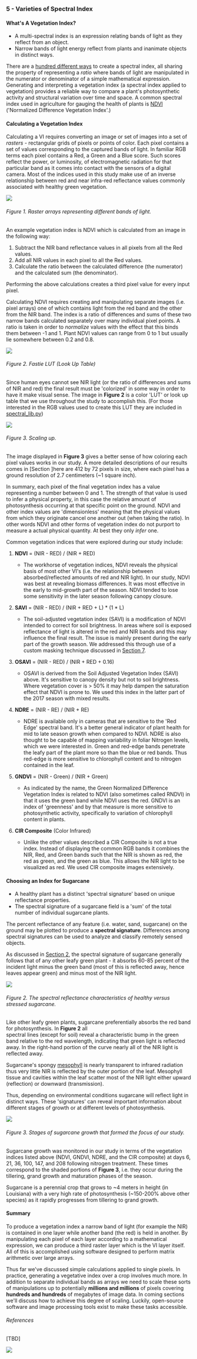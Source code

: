 ### 5 - Varieties of Spectral Index

#### What's A Vegetation Index?

* A multi-spectral index is an expression relating bands of light as they reflect from an object.
* Narrow bands of light energy reflect from plants and inanimate objects in distinct ways.

There are a [hundred different ways](https://www.indexdatabase.de/db/i.php) to create a spectral index, all sharing the 
property of representing a *ratio* where bands of light are manipulated in the numerator or denominator of a simple mathematical 
expression. Generating and interpreting a vegetation index (a spectral index applied to vegetation) provides 
a reliable way to compare a plant's photosynthetic activity and structural variation over time and space. A 
common spectral index used in agriculture for gauging the health of plants is 
[NDVI](https://en.wikipedia.org/wiki/Normalized_difference_vegetation_index) ('Normalized Difference Vegetation Index'.) 

 
#### Calculating a Vegetation Index

Calculating a VI requires converting an image or set of images into a set of  *rasters* - rectangular grids of pixels or 
points of color. Each pixel contains a set of values corresponding to the captured bands of light. In familiar RGB 
terms each pixel contains a Red, a Green and a Blue score. Such scores reflect the power, or luminosity, of electromagnetic 
radiation for that particular band as it comes into contact with the sensors of a digital camera. Most of the indices 
used in this study make use of an inverse relationship between red and near infra-red reflectance values commonly associated 
with healthy green vegetation. 

![](img/rasterbands.gif)
###### Figure 1. Raster arrays representing different bands of light.  

An example vegetation index is NDVI which is calculated from an image in the following way: 
1. Subtract the NIR band reflectance values in all pixels from all the Red values. 
2. Add all NIR values in each pixel to all the Red values.
3. Calculate the ratio between the calculated difference (the numerator) and the calculated sum (the denominator). 

Performing the above calculations creates a third pixel value for every input pixel. 

Calculating NDVI requires creating and manipulating separate images (i.e. pixel arrays) one of which contains light 
from the red band and the other from the NIR band. The index is a ratio of differences and sums of these two narrow bands 
calculated separately over many individual pixel points. A ratio is taken in order to _normalize_ values with the effect 
that this binds them between -1 and 1. Plant NDVI values can range from 0 to 1 but usually lie somewhere between 0.2 and 0.8. 

![](img/lut_ndvi_fastie.png) 
###### Figure 2. Fastie LUT (Look Up Table)

Since human eyes cannot see NIR light (or the ratio of differences and sums of NIR and red) the final result must be 
'colorized' in some way in order to have it make visual sense. The image in __Figure 2__ is a color 'LUT' or look up 
table that we use throughout the study to accomplish this. (For those interested in the RGB values used to create this LUT 
they are included in [spectral_lib.py]())

![](img/ndvi-pixel-scale.png) 
###### Figure 3. Scaling up.

The image displayed in __Figure 3__ gives a better sense of how coloring each pixel values works in our study. A more 
detailed descriptions of our results comes in [Section ]here are 412 by 72 pixels in size, where each pixel has a ground resolution of 2.7 centimeters (~1 square inch). 

In summary, each pixel of the final vegetation index has a value representing a number between 0 and 1. The strength of that value 
is used to infer a physical property, in this case the relative amount of photosynthesis occurring at that specific 
point on the ground. NDVI and other index values are 'dimensionless' meaning that the physical values 
from which they originate cancel one another out (when taking the ratio). In other words NDVI and other forms of
vegetation index do not purport to measure a actual physical quantity. At best they only _infer_ one. 

Common vegetation indices that were explored during our study include:

1. __NDVI__ = (NIR - RED) / (NIR + RED)
    * The workhorse of vegetation indices, NDVI reveals the physical basis of most other VI's (i.e. the relationship 
    between absorbed/reflected amounts of red and NIR light). In our study, NDVI was best at revealing biomass differences. 
    It was most effective in the early to mid-growth part of the season. NDVI tended to lose some sensitivity in the later
    season following canopy closure. 

2. __SAVI__ = (NIR - RED) /  (NIR + RED + L) * (1 * L)
    * The soil-adjusted vegetation index (SAVI) is a modification of NDVI intended to correct for soil brightness. 
In areas where soil is exposed reflectance of light is altered in the red and NIR bands and this may 
influence the final result. The issue is mainly present during the early part of the growth season. We addressed 
this through use of a custom masking technique discussed in [Section 7](post_processing_steps.md). 
    
3. __OSAVI__ = (NIR - RED) /  (NIR + RED + 0.16)

    *   OSAVI is derived from the Soil Adjusted Vegetation Index (SAVI) above. It's sensitive to canopy density but not
    to soil brightness. Where vegetation cover is > 50% it may help dampen the saturation effect that NDVI is prone to.
    We used this index in the latter part of the 2017 season with mixed results. 

4. __NDRE__ = (NIR - RE) / (NIR + RE)
    * NDRE is available only in cameras that are sensitive to the 'Red Edge' spectral band. It's a better 
    general indicator of plant health for mid to late season growth when compared to NDVI. NDRE is also thought to be 
    capable of mapping variability in foliar Nitrogen levels, which we were interested in. Green and red-edge bands 
    penetrate the leafy part of the plant more so than the blue or red bands. Thus red-edge is more sensitive to 
    chlorophyll content and to nitrogen contained in the leaf.

5. __GNDVI__ = (NIR - Green) / (NIR + Green)
    * As indicated by the name, the Green Normalized Difference Vegetation Index is related to NDVI (also sometimes called RNDVI) in that 
    it uses the green band while NDVI uses the red. GNDVI is an index of 'greenness' and by that measure is more 
    sensitive to photosynthetic activity, specifically to variation of chlorophyll content in plants.
    
6. __CIR Composite__ (Color Infrared) 
    * Unlike the other values described a CIR Composite is not a true index. Instead of displaying the common RGB bands 
    it combines the NIR, Red, and Green bands such that the NIR is shown as red, the red as green, and the green 
    as blue. This allows the NIR light to be visualized as red. We used CIR composite images extensively.

#### Choosing an Index for Sugarcane
* A healthy plant has a distinct 'spectral signature' based on unique reflectance properties.
* The spectral signature of a sugarcane field is a 'sum' of the total number of individual sugarcane plants.  

The percent reflectance of any feature (i.e. water, sand, sugarcane) on the ground may be plotted to produce a 
__spectral signature__. Differences among spectral signatures can be used to analyze and classify remotely sensed objects. 

As discussed in [Section 2](how_plants_see.md), the spectral signature of sugarcane generally follows that of any other 
leafy green plant - it absorbs 60-85 percent of the incident light minus the green band (most of this is reflected away, 
hence leaves appear green) and minus most of the NIR light. 

![](img/sequoia-specs.png) 
###### Figure 2. The spectral reflectance characteristics of healthy versus stressed sugarcane.

Like other leafy green plants, sugarcane preferentially absorbs the red band for photosynthesis. In __Figure 2__ all   
spectral lines (except for soil) reveal a characteristic bump in the green band relative to the red wavelength, 
indicating that green light is reflected away. In the right-hand portion of the curve nearly all of the NIR light is 
reflected away. 

Sugarcane's spongy [mesophyll](http://www.els.net/WileyCDA/ElsArticle/refId-a0002081.html) is nearly transparent to infrared radiation thus very little NIR is reflected 
by the outer portion of the leaf. Mesophyll tissue and cavities within the leaf scatter most of the NIR light either upward 
(reflection) or downward (transmission). 

Thus, depending on environmental conditions sugarcane will reflect light in distinct ways. These 'signatures' can 
reveal important information about different stages of growth or at different levels of photosynthesis.
 
![](img/cane-growth1.png)
###### Figure 3. Stages of sugarcane growth that formed the focus of our study. 

Sugarcane growth was monitored in our study in terms of the vegetation indices listed above (NDVI, GNDVI, NDRE, and the 
CIR composite) at days 6, 21, 36, 100, 147, and 208 following nitrogen treatment. These times correspond to the shaded 
portions of __Figure 3__, i.e. they occur during the tillering, grand growth and maturation phases of the season. 

Sugarcane is a perennial crop that grows to ~4 meters in height (in Louisiana) with a very high rate of photosynthesis 
(~150-200% above other species) as it rapidly progresses from tillering to grand growth.

#### Summary
To produce a vegetation index a narrow band of light (for example the NIR) is contained in one layer while another 
band (the red) is held in another. By manipulating each pixel of each layer according to a mathematical expression, we 
can produce a third raster layer which is the VI layer itself. All of this is accomplished using software designed to 
perform matrix arithmetic over large arrays.  
    
Thus far we've discussed simple calculations applied to single pixels. In practice, generating a vegetative index
over a crop involves much more. In addition to separate individual bands as arrays we 
need to scale these sorts of manipulations up to potentially __millions and millions__ of pixels covering __hundreds 
and hundreds__ of megabytes of image data. In coming sections we'll discuss how to achieve this degree of scaling. Luckily, open-source software and image processing 
tools exist to make these tasks accessible.


###### References

[TBD]

![](img/farmera.png) 